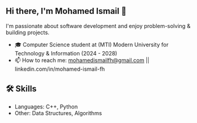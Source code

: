 ## Hi there, I'm Mohamed Ismail 👋

I'm passionate about software development and enjoy problem-solving & building projects.

- 🎓 Computer Science student at (MTI) Modern University for Technology & Information (2024 - 2028)
- 📫 How to reach me: mohamedismailfh@gmail.com || linkedin.com/in/mohamed-ismail-fh

## 🛠️ Skills
- Languages: C++, Python
- Other: Data Structures, Algorithms
